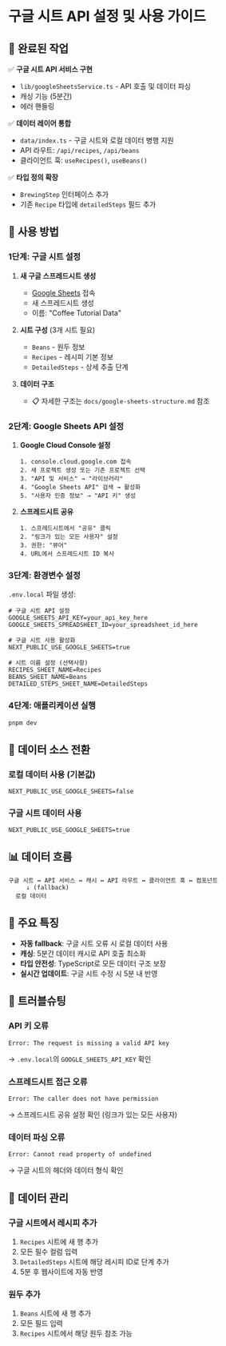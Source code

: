 # 구글 시트 API 설정 및 사용 가이드

## 🎯 완료된 작업

✅ **구글 시트 API 서비스 구현**
- `lib/googleSheetsService.ts` - API 호출 및 데이터 파싱
- 캐싱 기능 (5분간)
- 에러 핸들링

✅ **데이터 레이어 통합**
- `data/index.ts` - 구글 시트와 로컬 데이터 병행 지원
- API 라우트: `/api/recipes`, `/api/beans`
- 클라이언트 훅: `useRecipes()`, `useBeans()`

✅ **타입 정의 확장**
- `BrewingStep` 인터페이스 추가
- 기존 `Recipe` 타입에 `detailedSteps` 필드 추가

## 🚀 사용 방법

### 1단계: 구글 시트 설정

1. **새 구글 스프레드시트 생성**
   - [Google Sheets](https://sheets.google.com) 접속
   - 새 스프레드시트 생성
   - 이름: "Coffee Tutorial Data"

2. **시트 구성** (3개 시트 필요)
   - `Beans` - 원두 정보
   - `Recipes` - 레시피 기본 정보  
   - `DetailedSteps` - 상세 추출 단계

3. **데이터 구조**
   - 📋 자세한 구조는 `docs/google-sheets-structure.md` 참조

### 2단계: Google Sheets API 설정

1. **Google Cloud Console 설정**
   ```
   1. console.cloud.google.com 접속
   2. 새 프로젝트 생성 또는 기존 프로젝트 선택
   3. "API 및 서비스" → "라이브러리"
   4. "Google Sheets API" 검색 → 활성화
   5. "사용자 인증 정보" → "API 키" 생성
   ```

2. **스프레드시트 공유**
   ```
   1. 스프레드시트에서 "공유" 클릭
   2. "링크가 있는 모든 사용자" 설정
   3. 권한: "뷰어"
   4. URL에서 스프레드시트 ID 복사
   ```

### 3단계: 환경변수 설정

`.env.local` 파일 생성:
```env
# 구글 시트 API 설정
GOOGLE_SHEETS_API_KEY=your_api_key_here
GOOGLE_SHEETS_SPREADSHEET_ID=your_spreadsheet_id_here

# 구글 시트 사용 활성화
NEXT_PUBLIC_USE_GOOGLE_SHEETS=true

# 시트 이름 설정 (선택사항)
RECIPES_SHEET_NAME=Recipes
BEANS_SHEET_NAME=Beans
DETAILED_STEPS_SHEET_NAME=DetailedSteps
```

### 4단계: 애플리케이션 실행

```bash
pnpm dev
```

## 🔄 데이터 소스 전환

### 로컬 데이터 사용 (기본값)
```env
NEXT_PUBLIC_USE_GOOGLE_SHEETS=false
```

### 구글 시트 데이터 사용
```env
NEXT_PUBLIC_USE_GOOGLE_SHEETS=true
```

## 📊 데이터 흐름

```
구글 시트 ↔ API 서비스 ↔ 캐시 ↔ API 라우트 ↔ 클라이언트 훅 ↔ 컴포넌트
     ↓ (fallback)
  로컬 데이터
```

## 🎯 주요 특징

- **자동 fallback**: 구글 시트 오류 시 로컬 데이터 사용
- **캐싱**: 5분간 데이터 캐시로 API 호출 최소화
- **타입 안전성**: TypeScript로 모든 데이터 구조 보장
- **실시간 업데이트**: 구글 시트 수정 시 5분 내 반영

## 🔧 트러블슈팅

### API 키 오류
```
Error: The request is missing a valid API key
```
→ `.env.local`의 `GOOGLE_SHEETS_API_KEY` 확인

### 스프레드시트 접근 오류
```
Error: The caller does not have permission
```
→ 스프레드시트 공유 설정 확인 (링크가 있는 모든 사용자)

### 데이터 파싱 오류
```
Error: Cannot read property of undefined
```
→ 구글 시트의 헤더와 데이터 형식 확인

## 📝 데이터 관리

### 구글 시트에서 레시피 추가
1. `Recipes` 시트에 새 행 추가
2. 모든 필수 컬럼 입력
3. `DetailedSteps` 시트에 해당 레시피 ID로 단계 추가
4. 5분 후 웹사이트에 자동 반영

### 원두 추가
1. `Beans` 시트에 새 행 추가
2. 모든 필드 입력
3. `Recipes` 시트에서 해당 원두 참조 가능 